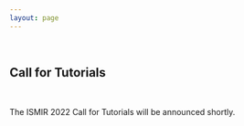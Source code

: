 ```yaml
---
layout: page
---
```

<br>

## Call for Tutorials
<br>

The ISMIR 2022 Call for Tutorials will be announced shortly.
